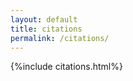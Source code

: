 ```yaml
---
layout: default
title: citations
permalink: /citations/
---
```


<div>
    {%include citations.html%}
</div>